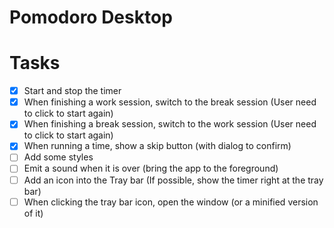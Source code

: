 # Pomodoro Desktop

# Tasks
- [x] Start and stop the timer
- [x] When finishing a work session, switch to the break session (User need to click to start again)
- [x] When finishing a break session, switch to the work session (User need to click to start again)
- [x] When running a time, show a skip button (with dialog to confirm)
- [ ] Add some styles
- [ ] Emit a sound when it is over (bring the app to the foreground)
- [ ] Add an icon into the Tray bar (If possible, show the timer right at the tray bar)
- [ ] When clicking the tray bar icon, open the window (or a minified version of it)
